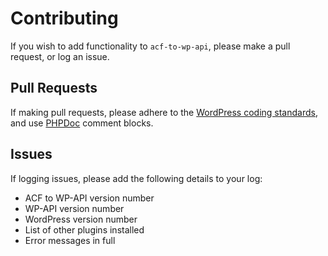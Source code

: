 # Contributing

If you wish to add functionality to `acf-to-wp-api`, please make a pull request, or log an issue.

## Pull Requests

If making pull requests, please adhere to the [WordPress coding standards](https://codex.wordpress.org/WordPress_Coding_Standards), and use [PHPDoc](http://www.phpdoc.org/) comment blocks.

## Issues

If logging issues, please add the following details to your log:

- ACF to WP-API version number
- WP-API version number
- WordPress version number
- List of other plugins installed
- Error messages in full